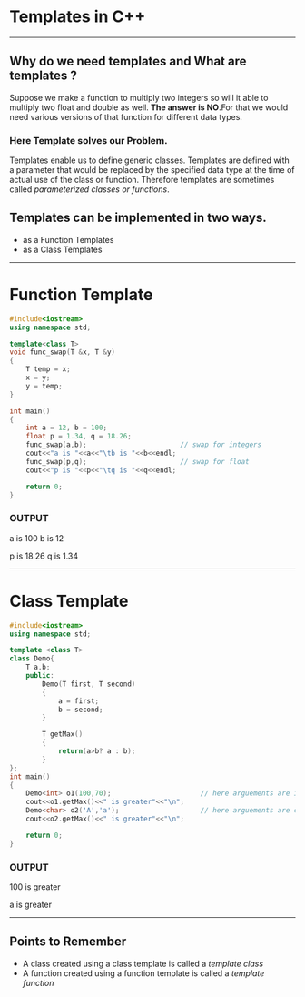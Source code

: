 # Templates in C++

---

## Why do we need templates and What are templates ?


Suppose we make a function to multiply two integers so will it able to multiply two float and double as well.
**The answer is NO**.For that we would need various versions of that function for different data types.

### Here Template solves our Problem.

Templates enable us to define generic classes. Templates are defined with a parameter that would be replaced by
the specified data type at the time of actual use of the class or function. Therefore templates are sometimes called
_parameterized classes or functions_.

## Templates can be implemented in two ways.

- as a Function Templates
- as a Class Templates

---

# Function Template

```C++
#include<iostream>
using namespace std;

template<class T>
void func_swap(T &x, T &y)
{
    T temp = x;
    x = y;
    y = temp;
}

int main()
{
    int a = 12, b = 100;
    float p = 1.34, q = 18.26;
    func_swap(a,b);                       // swap for integers
    cout<<"a is "<<a<<"\tb is "<<b<<endl;
    func_swap(p,q);                       // swap for float
    cout<<"p is "<<p<<"\tq is "<<q<<endl;

    return 0;
}

```

### OUTPUT

a is 100 b is 12

p is 18.26 q is 1.34

---

# Class Template

```C++
#include<iostream>
using namespace std;

template <class T>
class Demo{
    T a,b;
    public:
        Demo(T first, T second)
        {
            a = first;
            b = second;
        }

        T getMax()
        {
            return(a>b? a : b);
        }
};
int main()
{
    Demo<int> o1(100,70);                      // here arguements are intergers
    cout<<o1.getMax()<<" is greater"<<"\n";
    Demo<char> o2('A','a');                    // here arguements are characters
    cout<<o2.getMax()<<" is greater"<<"\n";

    return 0;
}
```

### OUTPUT

100 is greater

a is greater

---

## Points to Remember

- A class created using a class template is called a _template class_
- A function created using a function template is called a _template function_

